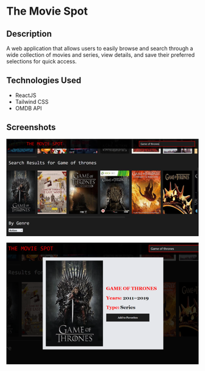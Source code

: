 # The Movie Spot

## Description

A web application that allows users to easily browse and search through a wide collection of movies and series, view details, and save their preferred selections for quick access.

## Technologies Used
- ReactJS
- Tailwind CSS
- OMDB API

## Screenshots

![Homepage](./src/assets/Homepage.png)

![Movie Details](./src/assets/Movie-Details.png)
